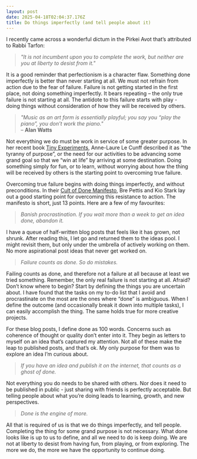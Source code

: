 ```yaml
---
layout: post
date: 2025-04-18T02:04:37.176Z
title: Do things imperfectly (and tell people about it)
---
```


I recently came across a wonderful dictum in the Pirkei Avot that’s attributed to Rabbi Tarfon:

> _"It is not incumbent upon you to complete the work, but neither are you at liberty to desist from it."_

It is a good reminder that perfectionism is a character flaw. Something done imperfectly is better than never starting at all. We must not refrain from action due to the fear of failure. Failure is not getting started in the first place, not doing something imperfectly. It bears repeating – the only true failure is not starting at all. The antidote to this failure starts with play - doing things without consideration of how they will be received by others.

> _"Music as an art form is essentially playful; you say you “play the piano”, you don’t work the piano."_  
> – **Alan Watts**

Not everything we do must be work in service of some greater purpose. In her recent book [Tiny Experiments](https://www.hachette.com.au/anne-laure-le-cunff/tiny-experiments-how-to-live-freely-in-a-goal-obsessed-world), Anne-Laure Le Cunff described it as “the tyranny of purpose”, or the need for our activities to be advancing some grand goal so that we “win at life” by arriving at some destination. Doing something simply for fun, or to learn, without worrying about how the thing will be received by others is the starting point to overcoming true failure.

Overcoming true failure begins with doing things imperfectly, and without preconditions. In their [Cult of Done Manifesto](https://medium.com/@bre/the-cult-of-done-manifesto-724ca1c2ff13), Bre Pettis and Kio Stark lay out a good starting point for overcoming this resistance to action. The manifesto is short, just 13 points. Here are a few of my favourites:

> _Banish procrastination. If you wait more than a week to get an idea done, abandon it._

I have a queue of half-written blog posts that feels like it has grown, not shrunk. After reading this, I let go and returned them to the ideas pool. I might revisit them, but only under the umbrella of actively working on them. No more aspirational post ideas that never get worked on.

> _Failure counts as done. So do mistakes._

Failing counts as done, and therefore not a failure at all because at least we tried something. Remember, the only real failure is not starting at all. Afraid? Don’t know where to begin? Start by defining the things you are uncertain about. I have found that the tasks on my to-do list that I avoid and procrastinate on the most are the ones where “done” is ambiguous. When I define the outcome (and occasionally break it down into multiple tasks), I can easily accomplish the thing. The same holds true for more creative projects.

For these blog posts, I define done as 100 words. Concerns such as coherence of thought or quality don’t enter into it. They begin as letters to myself on an idea that’s captured my attention. Not all of these make the leap to published posts, and that’s ok. My only purpose for them was to explore an idea I’m curious about.

> _If you have an idea and publish it on the internet, that counts as a ghost of done._

Not everything you do needs to be shared with others. Nor does it need to be published in public - just sharing with friends is perfectly acceptable. But telling people about what you’re doing leads to learning, growth, and new perspectives.

> _Done is the engine of more._

All that is required of us is that we do things imperfectly, and tell people. Completing the thing for some grand purpose is not necessary. What done looks like is up to us to define, and all we need to do is keep doing. We are not at liberty to desist from having fun, from playing, or from exploring. The more we do, the more we have the opportunity to continue doing.
